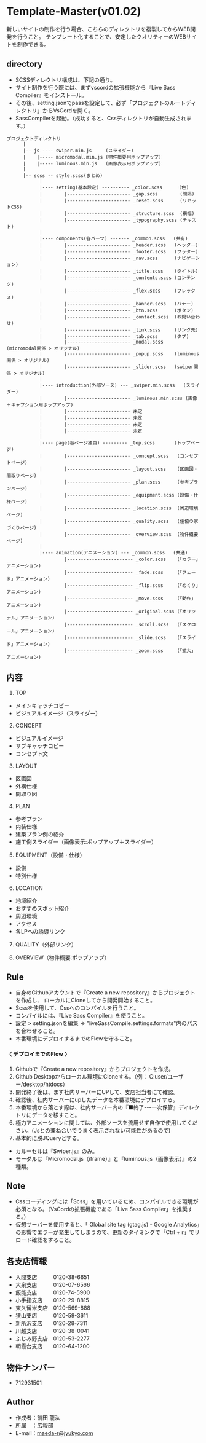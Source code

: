# Template-Master(v01.02)
新しいサイトの制作を行う場合、こちらのディレクトリを複製してからWEB開発を行うこと。
テンプレート化することで、安定したクオリティーのWEBサイトを制作できる。

## directory
* SCSSディレクトリ構成は、下記の通り。
* サイト制作を行う際には、まずvscordの拡張機能から『Live Sass Compiler』をインストール。
* その後、setting.jsonでpassを設定して、必ず「プロジェクトのルートディレクトリ」からVsCordを開く。
* SassCompilerを起動。（成功すると、Cssディレクトリが自動生成されます。）



```
プロジェクトディレクトリ
      |
      |-- js ---- swiper.min.js     (スライダー)
      |    |----- micromodal.min.js (物件概要用ポップアップ)
      |    |----- luminous.min.js   (画像表示用ポップアップ)
      |
      |-- scss -- style.scss(まとめ)
            |
            |---- setting(基本設定) ---------- _color.scss      (色)
            |        |----------------------- _gap.scss        (間隔)
            |        |----------------------- _reset.scss      (リセットCSS)
            |        |----------------------- _structure.scss  (横幅)
            |        |----------------------- _typography.scss (テキスト)
            |
            |---- components(各パーツ) ------- _common.scss   (共有)
            |        |----------------------- _header.scss   (ヘッダー)
            |        |----------------------- _footer.scss   (フッター)
            |        |----------------------- _nav.scss      (ナビゲーション)
            |        |----------------------- _title.scss    (タイトル)
            |        |----------------------- _contents.scss (コンテンツ)
            |        |----------------------- _flex.scss     (フレックス)
            |        |----------------------- _banner.scss   (バナー)
            |        |----------------------- _btn.scss      (ボタン)
            |        |----------------------- _contact.scss  (お問い合わせ)
            |        |----------------------- _link.scss     (リンク先)
            |        |----------------------- _tab.scss      (タブ)
            |        |----------------------- _modal.scss    (micromodal関係 > オリジナル)
            |        |----------------------- _popup.scss    (luminous関係 > オリジナル)
            |        |----------------------- _slider.scss   (swiper関係 > オリジナル)
            |
            |---- introduction(外部ソース) --- _swiper.min.scss   (スライダー)
            |        |----------------------- _luminous.min.scss (画像＋キャプション用ポップアップ)
            |        |----------------------- 未定
            |        |----------------------- 未定
            |        |----------------------- 未定
            |        |----------------------- 未定
            |
            |---- page(各ページ独自) --------- _top.scss       (トップページ)
            |        |----------------------- _concept.scss   (コンセプトページ)
            |        |----------------------- _layout.scss    (区画図・間取りページ)
            |        |----------------------- _plan.scss      (参考プランページ)
            |        |----------------------- _equipment.scss (設備・仕様ページ)
            |        |----------------------- _location.scss  (周辺環境ページ)
            |        |----------------------- _quality.scss   (住協の家づくりページ)
            |        |----------------------- _overview.scss  (物件概要ページ)
            |
            |---- animation(アニメーション) --- _common.scss   (共通)
                     |------------------------ _color.scss    (「カラー」アニメーション)
                     |------------------------ _fade.scss     (「フェード」アニメーション)
                     |------------------------ _flip.scss     (「めくり」アニメーション)
                     |------------------------ _move.scss     (「動作」アニメーション)
                     |------------------------ _original.scss (「オリジナル」アニメーション)
                     |------------------------ _scroll.scss   (「スクロール」アニメーション)
                     |------------------------ _slide.scss    (「スライド」アニメーション)
                     |------------------------ _zoom.scss     (「拡大」アニメーション)
```

## 内容

1. TOP
* メインキャッチコピー
* ビジュアルイメージ（スライダー）

2. CONCEPT
* ビジュアルイメージ
* サブキャッチコピー
* コンセプト文

3. LAYOUT
* 区画図
* 外構仕様
* 間取り図

4. PLAN
* 参考プラン
* 内装仕様
* 建築プラン例の紹介
* 施工例スライダー（画像表示:ポップアップ＋スライダー）

5. EQUIPMENT（設備・仕様）
* 設備
* 特別仕様

6. LOCATION
* 地域紹介
* おすすめスポット紹介
* 周辺環境
* アクセス
* 各LPへの誘導リンク

7. QUALITY（外部リンク）

8. OVERVIEW（物件概要:ポップアップ）


## Rule
* 自身のGithubアカウントで『Create a new repository』からプロジェクトを作成し、
  ローカルにCloneしてから開発開始すること。
* Scssを使用して、Cssへのコンパイルを行うこと。
* コンパイルには、『Live Sass Compiler』を使うこと。
* 設定 > setting.jsonを編集 → "liveSassCompile.settings.formats"内のパスを合わせること。
* 本番環境にデプロイするまでのFlowを守ること。

#### 〈 デプロイまでのFlow 〉
1. Githubで『Create a new repository』からプロジェクトを作成。
2. Github Desktopからローカル環境にCloneする。（例： C:user/ユーザー/desktop/htdocs）
3. 開発終了後は、まず社内サーバーにUPして、支店担当者にて確認。
4. 確認後、社内サーバーにupしたデータを本番環境にデプロイする。
5. 本番環境から落とす際は、社内サーバー内の『■終了---一次保管』ディレクトリにデータを移すこと。
6. 極力アニメーションに関しては、外部ソースを流用せず自作で使用してください。(Jsとの兼ね合いでうまく表示されない可能性があるので)
7. 基本的に脱JQueryとする。
* カルーセルは『Swiper.js』のみ。
* モーダルは『Micromodal.js（iframe）』と『luminous.js（画像表示）』の2種類。


## Note
* Cssコーディングには「Scss」を用いているため、コンパイルできる環境が必須となる。（VsCordの拡張機能である「Live Sass Compiler」を推奨する。）
* 仮想サーバーを使用すると、「 Global site tag (gtag.js) - Google Analytics」の影響でエラーが発生してしまうので、更新のタイミングで「Ctrl + r」でリロード確認をすること。

## 各支店情報
* 入間支店　　　0120-38-6651
* 大泉支店　　　0120-07-6566
* 飯能支店　　　0120-74-5900
* 小手指支店　　0120-29-8815
* 東久留米支店　0120-569-888
* 狭山支店　　　0120-59-3611
* 新所沢支店　　0120-28-7311
* 川越支店　　　0120-38-0041
* ふじみ野支店　0120-53-2277
* 朝霞台支店　　0120-64-1200

## 物件ナンバー
* 712931501

## Author
* 作成者：前田 龍汰
* 所属　：広報部
* E-mail：maeda-r@jyukyo.com
